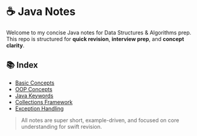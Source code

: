 # ☕ Java Notes

Welcome to my concise Java notes for Data Structures & Algorithms prep.  
This repo is structured for **quick revision**, **interview prep**, and **concept clarity**.

## 📚 Index

- [Basic Concepts](./basics.md)
- [OOP Concepts](./oops.md)
- [Java Keywords](./keywords.md)
- [Collections Framework](./collections.md)
- [Exception Handling](./exceptions.md)
<!-- - [File Handling](./file-handling.md) -->
<!-- - [Multithreading](./threads.md) -->
<!-- - [Cheatsheet (Quick Revision)](./cheatsheet.md) -->

> All notes are super short, example-driven, and focused on core understanding for swift revision.

